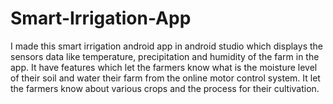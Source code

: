 # Smart-Irrigation-App
I made this smart irrigation android app in android studio which displays the sensors data like temperature, precipitation and humidity of the farm in the app.
It have features which let the farmers know what is the moisture level of their soil and water their farm from the online motor control system.
It let the farmers know about various crops and the process for their cultivation.
